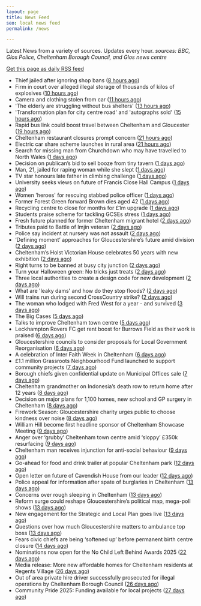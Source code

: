 ```yaml
---
layout: page
title: News Feed
seo: local news feed
permalink: /news

---
```


Latest News from a variety of sources. Updates every hour.
_sources: BBC, Glos Police, Cheltenham Borough Council, and Glos news centre_

[Get this page as daily RSS feed](/daily.rss)

<!-- news_marker starts -->
- Thief jailed after ignoring shop bans ([8 hours ago](https://www.bbc.com/news/articles/c04gr0xl7p2o?at_medium=RSS&at_campaign=rss))
- Firm in court over alleged illegal storage of thousands of kilos of explosives ([10 hours ago](https://gloucesternewscentre.co.uk/firm-in-court-over-alleged-illegal-storage-of-thousands-of-kilos-of-explosives/))
- Camera and clothing stolen from car ([11 hours ago](https://gloucesternewscentre.co.uk/camera-and-clothing-stolen-from-car/))
- 'The elderly are struggling without bus shelters' ([13 hours ago](https://www.bbc.com/news/articles/cz9135kwyljo?at_medium=RSS&at_campaign=rss))
- 'Transformation plan for city centre road' and 'autographs sold' ([15 hours ago](https://www.bbc.com/news/articles/cr7m41djdnxo?at_medium=RSS&at_campaign=rss))
- Rapid bus link could boost travel between Cheltenham and Gloucester ([19 hours ago](https://gloucesternewscentre.co.uk/rapid-bus-link-could-boost-travel-between-cheltenham-and-gloucester/))
- Cheltenham restaurant closures prompt concern ([21 hours ago](https://www.bbc.com/news/articles/cj97vr337y1o?at_medium=RSS&at_campaign=rss))
- Electric car share scheme launches in rural area ([21 hours ago](https://www.bbc.com/news/articles/c2dr4kr6x1lo?at_medium=RSS&at_campaign=rss))
- Search for missing man from Churchdown who may have travelled to North Wales ([1 days ago](https://gloucesternewscentre.co.uk/search-for-missing-man-from-churchdown-who-may-have-travelled-to-north-wales/))
- Decision on publican’s bid to sell booze from tiny tavern ([1 days ago](https://gloucesternewscentre.co.uk/decision-on-publicans-bid-to-sell-booze-from-tiny-tavern/))
- Man, 21, jailed for raping woman while she slept ([1 days ago](https://www.bbc.com/news/articles/cq837klxp00o?at_medium=RSS&at_campaign=rss))
- TV star honours late father in climbing challenge ([1 days ago](https://www.bbc.com/news/articles/cglgn9ln5rpo?at_medium=RSS&at_campaign=rss))
- University seeks views on future of Francis Close Hall Campus ([1 days ago](https://gloucesternewscentre.co.uk/university-seeks-views-on-future-of-francis-close-hall-campus/))
- Women 'heroes' for rescuing stabbed police officer ([1 days ago](https://www.bbc.com/news/articles/crl2d6yppjjo?at_medium=RSS&at_campaign=rss))
- Former Forest Green forward Brown dies aged 42 ([1 days ago](https://www.bbc.com/sport/football/articles/crl2z872zz6o?at_medium=RSS&at_campaign=rss))
- Recycling centre to close for months for £1m upgrade ([1 days ago](https://www.bbc.com/news/articles/c867j14ee19o?at_medium=RSS&at_campaign=rss))
- Students praise scheme for tackling GCSEs stress ([1 days ago](https://www.bbc.com/news/articles/c62e5611078o?at_medium=RSS&at_campaign=rss))
- Fresh future planned for former Cheltenham migrant hotel ([2 days ago](https://gloucesternewscentre.co.uk/fresh-future-planned-for-former-cheltenham-migrant-hotel/))
- Tributes paid to Battle of Imjin veteran ([2 days ago](https://www.bbc.com/news/articles/czr1y07vydmo?at_medium=RSS&at_campaign=rss))
- Police say incident at nursery was not assault ([2 days ago](https://www.bbc.com/news/articles/c14perz8enko?at_medium=RSS&at_campaign=rss))
- ‘Defining moment’ approaches for Gloucestershire’s future amid division ([2 days ago](https://gloucesternewscentre.co.uk/defining-moment-approaches-for-gloucestershires-future-amid-division/))
- Cheltenham’s Holst Victorian House celebrates 50 years with new exhibition ([2 days ago](https://gloucesternewscentre.co.uk/cheltenhams-holst-victorian-house-celebrates-50-years-with-new-exhibition/))
- Right turns to be banned at busy city junction ([2 days ago](https://www.bbc.com/news/articles/c30v71mj06jo?at_medium=RSS&at_campaign=rss))
- Turn your Halloween green: No tricks just treats ([2 days ago](https://www.cheltenham.gov.uk/news/article/3063/turn_your_halloween_green_no_tricks_just_treats))
- Three local authorities to create a design code for new development ([2 days ago](https://www.cheltenham.gov.uk/news/article/3062/three_local_authorities_to_create_a_design_code_for_new_development))
- What are 'leaky dams' and how do they   stop floods? ([2 days ago](https://www.bbc.com/news/articles/cder002gg0xo?at_medium=RSS&at_campaign=rss))
- Will trains run during second CrossCountry strike? ([2 days ago](https://www.bbc.com/news/articles/c2drek2zx17o?at_medium=RSS&at_campaign=rss))
- The woman who lodged with Fred West for a year - and survived ([3 days ago](https://www.bbc.com/news/articles/c5y4dyjxl1po?at_medium=RSS&at_campaign=rss))
- The Big Cases ([5 days ago](https://www.bbc.co.uk/iplayer/episode/m002lsdp?at_medium=RSS&at_campaign=rss))
- Talks to improve Cheltenham town centre ([5 days ago](https://gloucesternewscentre.co.uk/talks-to-improve-cheltenham-town-centre/))
- Leckhampton Rovers FC get rent boost for Burrows Field as their work is praised ([6 days ago](https://gloucesternewscentre.co.uk/leckhampton-rovers-fc-get-rent-boost-for-burrows-field-as-their-work-is-praised/))
- Gloucestershire councils to consider proposals for Local Government Reorganisation ([6 days ago](https://gloucesternewscentre.co.uk/gloucestershire-councils-to-consider-proposals-for-local-government-reorganisation/))
- A celebration of Inter Faith Week in Cheltenham ([6 days ago](https://www.cheltenham.gov.uk/news/article/3061/a_celebration_of_inter_faith_week_in_cheltenham))
- £1.1 million Grassroots Neighbourhood Fund launched to support community projects ([7 days ago](https://gloucesternewscentre.co.uk/1-1-million-grassroots-neighbourhood-fund-launched-to-support-community-projects/))
- Borough chiefs given confidential update on Municipal Offices sale ([7 days ago](https://gloucesternewscentre.co.uk/borough-chiefs-given-confidential-update-on-municipal-offices-sale/))
- Cheltenham grandmother on Indonesia’s death row to return home after 12 years ([8 days ago](https://gloucesternewscentre.co.uk/cheltenham-grandmother-on-indonesias-death-row-to-return-home-after-12-years/))
- Decision on major plans for 1,100 homes, new school and GP surgery in Cheltenham ([8 days ago](https://gloucesternewscentre.co.uk/decision-on-major-plans-for-1100-homes-new-school-and-gp-surgery-in-cheltenham/))
- Firework Season: Gloucestershire charity urges public to choose kindness over noise ([8 days ago](https://gloucesternewscentre.co.uk/firework-season-gloucestershire-charity-urges-public-to-choose-kindness-over-noise/))
- William Hill become first headline sponsor of Cheltenham Showcase Meeting ([9 days ago](https://gloucesternewscentre.co.uk/william-hill-become-first-headline-sponsor-of-cheltenham-showcase-meeting/))
- Anger over ‘grubby’ Cheltenham town centre amid ‘sloppy’ £350k resurfacing ([9 days ago](https://gloucesternewscentre.co.uk/anger-over-grubby-cheltenham-town-centre-amid-sloppy-350k-resurfacing/))
- Cheltenham man receives injunction for anti-social behaviour ([9 days ago](https://www.cheltenham.gov.uk/news/article/3060/cheltenham_man_receives_injunction_for_anti-social_behaviour))
- Go-ahead for food and drink trailer at popular Cheltenham park ([12 days ago](https://gloucesternewscentre.co.uk/go-ahead-for-food-and-drink-trailer-at-popular-cheltenham-park/))
- Open letter on future of Cavendish House from our leader ([12 days ago](https://www.cheltenham.gov.uk/news/article/3058/open_letter_on_future_of_cavendish_house_from_our_leader))
- Police appeal for information after spate of burglaries in Cheltenham ([13 days ago](https://gloucesternewscentre.co.uk/police-appeal-for-information-after-spate-of-burglaries-in-cheltenham-2/))
- Concerns over rough sleeping in Cheltenham ([13 days ago](https://gloucesternewscentre.co.uk/concerns-over-rough-sleeping-in-cheltenham/))
- Reform surge could reshape Gloucestershire’s political map, mega-poll shows ([13 days ago](https://gloucesternewscentre.co.uk/reform-surge-could-reshape-gloucestershires-political-map-mega-poll-shows/))
- New engagement for the Strategic and Local Plan goes live ([13 days ago](https://www.cheltenham.gov.uk/news/article/3059/new_engagement_for_the_strategic_and_local_plan_goes_live))
- Questions over how much Gloucestershire matters to ambulance top boss ([13 days ago](https://gloucesternewscentre.co.uk/questions-over-how-much-gloucestershire-matters-to-ambulance-top-boss/))
- Fears civic chiefs are being ‘softened up’ before permanent birth centre closure ([14 days ago](https://gloucesternewscentre.co.uk/fears-civic-chiefs-are-being-softened-up-before-permanent-birth-centre-closure/))
- Nominations now open for the No Child Left Behind Awards 2025 ([22 days ago](https://www.cheltenham.gov.uk/news/article/3057/nominations_now_open_for_the_no_child_left_behind_awards_2025))
- Media release: More new affordable homes for Cheltenham residents at Regents Village ([26 days ago](https://www.cheltenham.gov.uk/news/article/3055/media_release_more_new_affordable_homes_for_cheltenham_residents_at_regents_village))
- Out of area private hire driver successfully prosecuted for illegal operations by Cheltenham Borough Council ([26 days ago](https://www.cheltenham.gov.uk/news/article/3054/out_of_area_private_hire_driver_successfully_prosecuted_for_illegal_operations_by_cheltenham_borough_council))
- Community Pride 2025: Funding available for local projects ([27 days ago](https://www.cheltenham.gov.uk/news/article/3053/community_pride_2025_funding_available_for_local_projects))

<!-- news_marker ends -->
